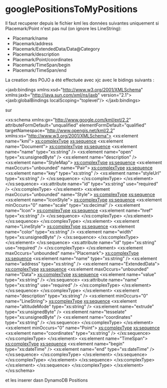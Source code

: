 # googlePositionsToMyPositions

Il faut recuperer depuis le fichier kml les données suivantes uniquement si Placemark/Point n'est pas nul (on ignore les LineString):

- Placemark/name
- Placemark/address
- Placemark/ExtendedData/Data@Category
- Placemark/description
- Placemark/Point/coordinates
- Placemark/TimeSpan/begin
- Placemark/TimeSpan/end


La creation des POJO a été effectuée avec xjc avec le bidings suivants :



<jaxb:bindings
    xmlns:xsd="http://www.w3.org/2001/XMLSchema"
    xmlns:jaxb="http://java.sun.com/xml/ns/jaxb"
    version="2.1">
    <jaxb:globalBindings localScoping="toplevel"/>
</jaxb:bindings>

sur

<?xml version="1.0" encoding="utf-8"?>
<!-- Created with Liquid Technologies Online Tools 1.0 (https://www.liquid-technologies.com) -->
<xs:schema xmlns:gx="http://www.google.com/kml/ext/2.2" attributeFormDefault="unqualified" elementFormDefault="qualified" targetNamespace="http://www.opengis.net/kml/2.2" xmlns:xs="http://www.w3.org/2001/XMLSchema">
  <xs:element name="kml">
    <xs:complexType>
      <xs:sequence>
        <xs:element name="Document">
          <xs:complexType>
            <xs:sequence>
              <xs:element name="name" type="xs:string" />
              <xs:element name="open" type="xs:unsignedByte" />
              <xs:element name="description" />
              <xs:element name="StyleMap">
                <xs:complexType>
                  <xs:sequence>
                    <xs:element maxOccurs="unbounded" name="Pair">
                      <xs:complexType>
                        <xs:sequence>
                          <xs:element name="key" type="xs:string" />
                          <xs:element name="styleUrl" type="xs:string" />
                        </xs:sequence>
                      </xs:complexType>
                    </xs:element>
                  </xs:sequence>
                  <xs:attribute name="id" type="xs:string" use="required" />
                </xs:complexType>
              </xs:element>
              <xs:element maxOccurs="unbounded" name="Style">
                <xs:complexType>
                  <xs:sequence>
                    <xs:element name="IconStyle">
                      <xs:complexType>
                        <xs:sequence>
                          <xs:element minOccurs="0" name="scale" type="xs:decimal" />
                          <xs:element name="Icon">
                            <xs:complexType>
                              <xs:sequence>
                                <xs:element name="href" type="xs:string" />
                              </xs:sequence>
                            </xs:complexType>
                          </xs:element>
                        </xs:sequence>
                      </xs:complexType>
                    </xs:element>
                    <xs:element name="LineStyle">
                      <xs:complexType>
                        <xs:sequence>
                          <xs:element name="color" type="xs:string" />
                          <xs:element name="width" type="xs:unsignedByte" />
                        </xs:sequence>
                      </xs:complexType>
                    </xs:element>
                  </xs:sequence>
                  <xs:attribute name="id" type="xs:string" use="required" />
                </xs:complexType>
              </xs:element>
              <xs:element maxOccurs="unbounded" name="Placemark">
                <xs:complexType>
                  <xs:sequence>
                    <xs:element name="name" type="xs:string" />
                    <xs:element name="address" type="xs:string" />
                    <xs:element name="ExtendedData">
                      <xs:complexType>
                        <xs:sequence>
                          <xs:element maxOccurs="unbounded" name="Data">
                            <xs:complexType>
                              <xs:sequence>
                                <xs:element name="value" type="xs:string" />
                              </xs:sequence>
                              <xs:attribute name="name" type="xs:string" use="required" />
                            </xs:complexType>
                          </xs:element>
                        </xs:sequence>
                      </xs:complexType>
                    </xs:element>
                    <xs:element name="description" type="xs:string" />
                    <xs:element minOccurs="0" name="LineString">
                      <xs:complexType>
                        <xs:sequence>
                          <xs:element name="altitudeMode" type="xs:string" />
                          <xs:element name="extrude" type="xs:unsignedByte" />
                          <xs:element name="tesselate" type="xs:unsignedByte" />
                          <xs:element name="coordinates" type="xs:string" />
                        </xs:sequence>
                      </xs:complexType>
                    </xs:element>
                    <xs:element minOccurs="0" name="Point">
                      <xs:complexType>
                        <xs:sequence>
                          <xs:element name="coordinates" type="xs:string" />
                        </xs:sequence>
                      </xs:complexType>
                    </xs:element>
                    <xs:element name="TimeSpan">
                      <xs:complexType>
                        <xs:sequence>
                          <xs:element name="begin" type="xs:dateTime" />
                          <xs:element name="end" type="xs:dateTime" />
                        </xs:sequence>
                      </xs:complexType>
                    </xs:element>
                  </xs:sequence>
                </xs:complexType>
              </xs:element>
            </xs:sequence>
          </xs:complexType>
        </xs:element>
      </xs:sequence>
    </xs:complexType>
  </xs:element>
</xs:schema>


et les inserer dasn DynamoDB Positions
